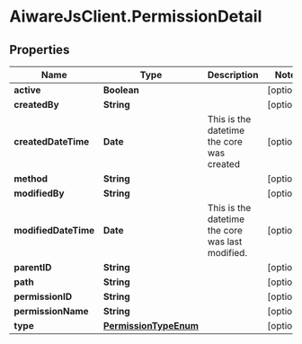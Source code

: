 # AiwareJsClient.PermissionDetail

## Properties

Name | Type | Description | Notes
------------ | ------------- | ------------- | -------------
**active** | **Boolean** |  | [optional] 
**createdBy** | **String** |  | [optional] 
**createdDateTime** | **Date** | This is the datetime the core was created | [optional] 
**method** | **String** |  | [optional] 
**modifiedBy** | **String** |  | [optional] 
**modifiedDateTime** | **Date** | This is the datetime the core was last modified. | [optional] 
**parentID** | **String** |  | [optional] 
**path** | **String** |  | [optional] 
**permissionID** | **String** |  | [optional] 
**permissionName** | **String** |  | [optional] 
**type** | [**PermissionTypeEnum**](PermissionTypeEnum.md) |  | [optional] 


